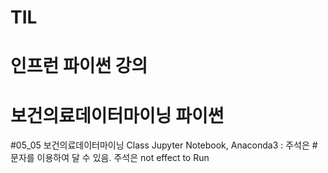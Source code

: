 # TIL
# 인프런 파이썬 강의

# 보건의료데이터마이닝 파이썬
#05_05 보건의료데이터마이닝 Class
Jupyter Notebook, Anaconda3 : 주석은 # 문자를 이용하여 달 수 있음. 주석은 not effect to Run

